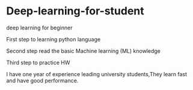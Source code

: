 # Deep-learning-for-student

deep learning for beginner

First step to learning python language

Second step read the basic Machine learning (ML) knowledge

Third step to practice HW

I have one year of experience leading university students,They learn fast and have good performance. 
